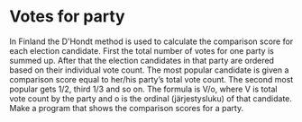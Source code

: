 # Votes for party
In Finland the D'Hondt method is used to calculate the comparison score for each election candidate. First the total number of votes for one party is summed up. After that the election candidates in that party are ordered based on their individual vote count. The most popular candidate is given a comparison score equal to her/his party’s total vote count. The second most popular gets 1/2, third 1/3 and so on. The formula is V/o, where V is total vote count by the party and o is the ordinal (järjestysluku) of that candidate. Make a program that shows the comparison scores for a party.